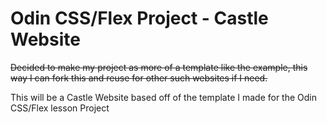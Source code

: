 # Odin CSS/Flex Project - Castle Website

~~Decided to make my project as more of a template like the example, this way I can fork this and reuse for other such websites if I need.~~

This will be a Castle Website based off of the template I made for the Odin CSS/Flex lesson Project
